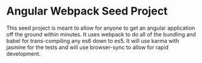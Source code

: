 # Angular Webpack Seed Project
This seed project is meant to allow for anyone to get an angular application off the ground within minutes. It uses webpack to do all of the bundling and babel for trans-compiling any es6 down to es5. It will use karma with jasmine for the tests and will use browser-sync to allow for rapid development.
